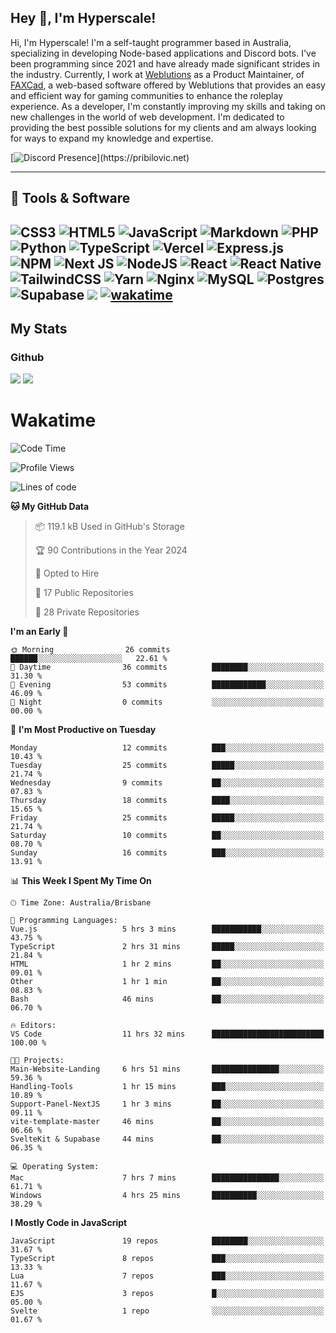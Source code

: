 ## Hey 👋, I'm Hyperscale!

Hi, I'm Hyperscale! I'm a self-taught programmer based in Australia, specializing in developing Node-based applications and Discord bots. I've been programming since 2021 and have already made significant strides in the industry. Currently, I work at [Weblutions](https://weblutions.com) as a Product Maintainer, of [FAXCad](https://weblutions.com/store/faxcad), a web-based software offered by Weblutions that provides an easy and efficient way for gaming communities to enhance the roleplay experience. As a developer, I'm constantly improving my skills and taking on new challenges in the world of web development. I'm dedicated to providing the best possible solutions for my clients and am always looking for ways to expand my knowledge and expertise.

[![Discord Presence](https://lanyard.cnrad.dev/api/906061699562475581?=idleMessage=:Just%Chillin%With%My%Kangaroo!)](https://pribilovic.net)

<p align="center">
<a href="https://github.com/Hyperscale1">
</a>
</p>

---
## 🔧 Tools & Software

![CSS3](https://img.shields.io/badge/css3-%231572B6.svg?style=for-the-badge&logo=css3&logoColor=white) ![HTML5](https://img.shields.io/badge/html5-%23E34F26.svg?style=for-the-badge&logo=html5&logoColor=white) ![JavaScript](https://img.shields.io/badge/javascript-%23323330.svg?style=for-the-badge&logo=javascript&logoColor=%23F7DF1E)  ![Markdown](https://img.shields.io/badge/markdown-%23000000.svg?style=for-the-badge&logo=markdown&logoColor=white) ![PHP](https://img.shields.io/badge/php-%23777BB4.svg?style=for-the-badge&logo=php&logoColor=white) ![Python](https://img.shields.io/badge/python-3670A0?style=for-the-badge&logo=python&logoColor=ffdd54) ![TypeScript](https://img.shields.io/badge/typescript-%23007ACC.svg?style=for-the-badge&logo=typescript&logoColor=white) ![Vercel](https://img.shields.io/badge/vercel-%23000000.svg?style=for-the-badge&logo=vercel&logoColor=white) ![Express.js](https://img.shields.io/badge/express.js-%23404d59.svg?style=for-the-badge&logo=express&logoColor=%2361DAFB) ![NPM](https://img.shields.io/badge/NPM-%23000000.svg?style=for-the-badge&logo=npm&logoColor=white) ![Next JS](https://img.shields.io/badge/Next-black?style=for-the-badge&logo=next.js&logoColor=white) ![NodeJS](https://img.shields.io/badge/node.js-6DA55F?style=for-the-badge&logo=node.js&logoColor=white) ![React](https://img.shields.io/badge/react-%2320232a.svg?style=for-the-badge&logo=react&logoColor=%2361DAFB) ![React Native](https://img.shields.io/badge/react_native-%2320232a.svg?style=for-the-badge&logo=react&logoColor=%2361DAFB) ![TailwindCSS](https://img.shields.io/badge/tailwindcss-%2338B2AC.svg?style=for-the-badge&logo=tailwind-css&logoColor=white) ![Yarn](https://img.shields.io/badge/yarn-%232C8EBB.svg?style=for-the-badge&logo=yarn&logoColor=white) ![Nginx](https://img.shields.io/badge/nginx-%23009639.svg?style=for-the-badge&logo=nginx&logoColor=white) ![MySQL](https://img.shields.io/badge/mysql-%2300f.svg?style=for-the-badge&logo=mysql&logoColor=white) ![Postgres](https://img.shields.io/badge/postgres-%23316192.svg?style=for-the-badge&logo=postgresql&logoColor=white) ![Supabase](https://img.shields.io/badge/Supabase-3ECF8E?style=for-the-badge&logo=supabase&logoColor=white) ![](https://img.shields.io/badge/Ubuntu-E95420?style=for-the-badge&logo=ubuntu&logoColor=white) [![wakatime](https://wakatime.com/badge/user/6e098b16-30e8-493e-bf77-598fafbb912d.svg?style=for-the-badge)](https://wakatime.com/@6e098b16-30e8-493e-bf77-598fafbb912d) 
---
## My Stats

### Github
![](https://github-readme-stats.vercel.app/api?username=Hyperscale1&theme=blue-green)
![](https://github-readme-stats.vercel.app/api/top-langs/?username=Hyperscale1&theme=blue-green)

# Wakatime
<!--START_SECTION:waka-->
![Code Time](http://img.shields.io/badge/Code%20Time-736%20hrs%202%20mins-blue)

![Profile Views](http://img.shields.io/badge/Profile%20Views-0-blue)

![Lines of code](https://img.shields.io/badge/From%20Hello%20World%20I%27ve%20Written-293.0%20thousand%20lines%20of%20code-blue)

**🐱 My GitHub Data** 

> 📦 119.1 kB Used in GitHub's Storage 
 > 
> 🏆 90 Contributions in the Year 2024
 > 
> 💼 Opted to Hire
 > 
> 📜 17 Public Repositories 
 > 
> 🔑 28 Private Repositories 
 > 
**I'm an Early 🐤** 

```text
🌞 Morning                26 commits          ██████░░░░░░░░░░░░░░░░░░░   22.61 % 
🌆 Daytime                36 commits          ████████░░░░░░░░░░░░░░░░░   31.30 % 
🌃 Evening                53 commits          ████████████░░░░░░░░░░░░░   46.09 % 
🌙 Night                  0 commits           ░░░░░░░░░░░░░░░░░░░░░░░░░   00.00 % 
```
📅 **I'm Most Productive on Tuesday** 

```text
Monday                   12 commits          ███░░░░░░░░░░░░░░░░░░░░░░   10.43 % 
Tuesday                  25 commits          █████░░░░░░░░░░░░░░░░░░░░   21.74 % 
Wednesday                9 commits           ██░░░░░░░░░░░░░░░░░░░░░░░   07.83 % 
Thursday                 18 commits          ████░░░░░░░░░░░░░░░░░░░░░   15.65 % 
Friday                   25 commits          █████░░░░░░░░░░░░░░░░░░░░   21.74 % 
Saturday                 10 commits          ██░░░░░░░░░░░░░░░░░░░░░░░   08.70 % 
Sunday                   16 commits          ███░░░░░░░░░░░░░░░░░░░░░░   13.91 % 
```


📊 **This Week I Spent My Time On** 

```text
🕑︎ Time Zone: Australia/Brisbane

💬 Programming Languages: 
Vue.js                   5 hrs 3 mins        ███████████░░░░░░░░░░░░░░   43.75 % 
TypeScript               2 hrs 31 mins       █████░░░░░░░░░░░░░░░░░░░░   21.84 % 
HTML                     1 hr 2 mins         ██░░░░░░░░░░░░░░░░░░░░░░░   09.01 % 
Other                    1 hr 1 min          ██░░░░░░░░░░░░░░░░░░░░░░░   08.83 % 
Bash                     46 mins             ██░░░░░░░░░░░░░░░░░░░░░░░   06.70 % 

🔥 Editors: 
VS Code                  11 hrs 32 mins      █████████████████████████   100.00 % 

🐱‍💻 Projects: 
Main-Website-Landing     6 hrs 51 mins       ███████████████░░░░░░░░░░   59.36 % 
Handling-Tools           1 hr 15 mins        ███░░░░░░░░░░░░░░░░░░░░░░   10.89 % 
Support-Panel-NextJS     1 hr 3 mins         ██░░░░░░░░░░░░░░░░░░░░░░░   09.11 % 
vite-template-master     46 mins             ██░░░░░░░░░░░░░░░░░░░░░░░   06.66 % 
SvelteKit & Supabase     44 mins             ██░░░░░░░░░░░░░░░░░░░░░░░   06.35 % 

💻 Operating System: 
Mac                      7 hrs 7 mins        ███████████████░░░░░░░░░░   61.71 % 
Windows                  4 hrs 25 mins       ██████████░░░░░░░░░░░░░░░   38.29 % 
```

**I Mostly Code in JavaScript** 

```text
JavaScript               19 repos            ████████░░░░░░░░░░░░░░░░░   31.67 % 
TypeScript               8 repos             ███░░░░░░░░░░░░░░░░░░░░░░   13.33 % 
Lua                      7 repos             ███░░░░░░░░░░░░░░░░░░░░░░   11.67 % 
EJS                      3 repos             █░░░░░░░░░░░░░░░░░░░░░░░░   05.00 % 
Svelte                   1 repo              ░░░░░░░░░░░░░░░░░░░░░░░░░   01.67 % 
```




<!--END_SECTION:waka-->
